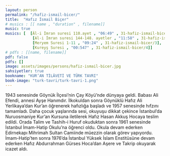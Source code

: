 ```yaml
---
layout: person
permalink: "/hafiz-ismail-bicer/"
title:  "Hafız İsmail Biçer"
# musics : [[ name , "duration" , filename]]
music: true
musics: [  [Âl-i İmran suresi 110.ayet , "06:49" , 31-hafiz-ismail-bicer/1],
            [Al-i İmran suresi 144-148. ayetler , "11:58" , 31-hafiz-ismail-bicer/2],
            [Meryem Suresi 1-11 , "09:24" , 31-hafiz-ismail-bicer/3],
            [Kureyş Suresi , "00:547" , 31-hafiz-ismail-bicer/4]]
# pdfs : [[name, filename]]
pdf: false
pdfs: []
image: assets/images/persons/hafiz-ismail-bicer.jpg
sahsiyetler: true
bookname: "KUR’AN TİLÂVETİ VE TÜRK TAVRI"
book-image: "turk-tavri/turk-tavri-1.png"
---
```


1943 senesinde Göynük İlçesi’nin Çay Köyü’nde dünyaya geldi. Babası Ali Efendi, annesi Ayşe Hanımdır. İlkokuldan sonra Göynüklü Hafız Ali Yerlikaya’dan Kur’an öğrenerek hafızlığa başladı ve 1957 senesinde hıfzını tamamladı. 
Daha çocuk yaşlarında sesi, okuyuşu dikkat çekince İstanbul’da Nuruosmaniye Kur’an Kursuna iletilerek Hafız Hasan Akkuş Hocaya teslim edildi. Orada Talim ve Tashih-i Huruf okuduktan sonra 1961 senesinde İstanbul İmam-Hatip Okulu’na öğrenci oldu. Okula devam ederken Edirnekapı Mihrimah Sultan Camiinde müezzin olarak görev yapıyordu.
İmam-Hatip’ten sonra 1976’da İstanbul Yüksek İslam Enstitüsüne devam ederken Hafız Abdurrahman Gürses Hoca’dan Aşere ve Takrip okuyarak icazet aldı. 
